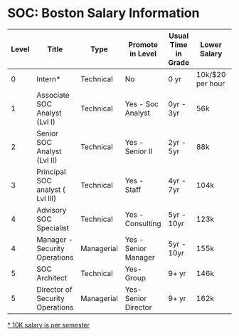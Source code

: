 # SOC: Boston Salary Information

| Level | Title | Type | Promote in Level | Usual Time in Grade | Lower Salary | Mid Salary | High Salary | Variable Compensation |
| ---- | ------ | ----- | -------- |---------- |  ------------ | ---------- | ----------- | --------------------- |
| 0| Intern\* | Technical  | No | 0 yr | 10k/$20 per hour | 10k/$20 per hour| 10k/$20 per hour | Not eligible |
| 1| Associate SOC Analyst (Lvl I)| Technical  | Yes - Soc Analyst | 0yr - 3yr | 56k | 78k | 110k | Not eligible |
| 2| Senior SOC Analyst (Lvl II)| Technical  | Yes - Senior II | 2yr - 5yr | 88k | 110k | 132k | Not eligible |
| 3| Principal SOC analyst ( Lvl III) | Technical | Yes - Staff | 4yr - 7yr | 104k | 130k | 156k | Infrequent |
| 4| Advisory SOC Specialist | Technical | Yes - Consulting | 5yr - 10yr | 123k | 153k | 184k | Frequent |
| 4| Manager - Security Operations | Managerial | Yes - Senior Manager | 5yr - 10yr | 155k | 192k | 230k | Frequent |
| 5| SOC Architect| Technical | Yes- Group  | 9+ yr | 146k | 182k | 219k | Mostly |
| 5| Director of Security Operations | Managerial | Yes- Senior Director | 9+ yr | 162k | 215k | 265k | Mostly |

<ins>\* 10K salary is per semester</ins>
